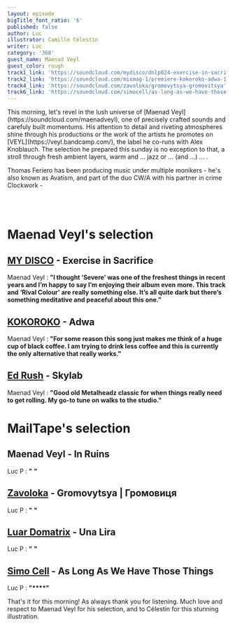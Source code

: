 ```yaml
---
layout: episode
bigTitle_font_ratio: '6'
published: false
author: Luc
illustrator: Camille Célestin
writer: Luc
category: '368'
guest_name: Maenad Veyl
guest_color: rough
track1_link: 'https://soundcloud.com/mydisco/dnlp024-exercise-in-sacrifice'
track2_link: 'https://soundcloud.com/mixmag-1/premiere-kokoroko-adwa-1'
track4_link: 'https://soundcloud.com/zavoloka/gromovytsya-gromovitsya'
track6_link: 'https://soundcloud.com/simocell/as-long-as-we-have-those-things-livity-sound'
---
```



<p id="introduction"> This morning, let's revel in the lush universe of [Maenad Veyl](https://soundcloud.com/maenadveyl), one of precisely crafted sounds and carefuly built momentums. His attention to detail and riveting atmospheres shine through his productions or the work of the artists he promotes on [VEYL](https://veyl.bandcamp.com/), the label he co-runs with Alex Knoblauch. The selection he prepared this sunday is no exception to that, a stroll through fresh ambient layers, warm and ... jazz or ... (and ...) ... .
  
Thomas Feriero has been producing music under multiple monikers - he's also known as Avatism, and part of the duo CW/A with his partner in crime Clockwork - 
  
<br><br>

</p>


# Maenad Veyl's selection


## [MY DISCO](https://soundcloud.com/mydisco) - Exercise in Sacrifice
Maenad Veyl : **"**I thought ‘Severe’ was one of the freshest things in recent years and I’m happy to say I’m enjoying their album even more. This track and ‘Rival Colour’ are really something else. It’s all quite dark but there’s something meditative and peaceful about this one.**"**

## [KOKOROKO](https://www.facebook.com/kokorokomusic/) - Adwa
Maenad Veyl : **"**For some reason this song just makes me think of a huge cup of black coffee. I am trying to drink less coffee and this is currently the only alternative that really works.**"**

## [Ed Rush](https://soundcloud.com/edrush) - Skylab
Maenad Veyl : **"**Good old Metalheadz classic for when things really need to get rolling. My go-to tune on walks to the studio.**"**


# MailTape's selection

## Maenad Veyl - In Ruins
Luc P : **"** **"**

## [Zavoloka](https://soundcloud.com/zavoloka) - Gromovytsya | Громовиця
Luc P : **"** **"**

## [Luar Domatrix](https://soundcloud.com/luardomatrix) - Una Lira
Luc P : **"** **"**

## [Simo Cell](https://soundcloud.com/simocell) - As Long As We Have Those Things 
Luc P : **"****"**


<p id="outroduction">That's it for this morning! As always thank you for listening. Much love and respect to Maenad Veyl for his selection, and to Célestin for this stunning illustration. </p>
